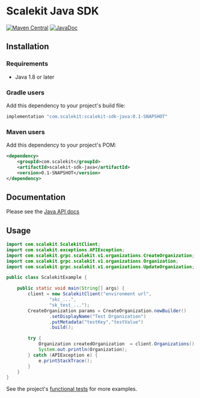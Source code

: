 # Scalekit Java SDK

[![Maven Central](https://img.shields.io/badge/maven--central-v0.1-blue)]()
[![JavaDoc](http://img.shields.io/badge/javadoc-reference-blue.svg)]()





## Installation

### Requirements
- Java 1.8 or later

### Gradle users

Add this dependency to your project's build file:

```gradle
implementation "com.scalekit:scalekit-sdk-java:0.1-SNAPSHOT"
```

### Maven users

Add this dependency to your project's POM:

```xml
<dependency>
    <groupId>com.scalekit</groupId>
    <artifactId>scalekit-sdk-java</artifactId>
    <version>0.1-SNAPSHOT</version>
</dependency>
```

## Documentation
Please see the [Java API docs][api-docs]



## Usage

```java
import com.scalekit.ScalekitClient;
import com.scalekit.exceptions.APIException;
import com.scalekit.grpc.scalekit.v1.organizations.CreateOrganization;
import com.scalekit.grpc.scalekit.v1.organizations.Organization;
import com.scalekit.grpc.scalekit.v1.organizations.UpdateOrganization;

public class ScalekitExample {

    public static void main(String[] args) {
        client = new ScalekitClient("environment url",
                "skc_...",
                "sk_test_...");
        CreateOrganization params = CreateOrganization.newBuilder()
                .setDisplayName("Test Organization")
                .putMetadata("testKey","testValue")
                .build();

        try {
            Organization createdOrganization  = client.Organizations().Create(params);
            System.out.println(Organization);
        } catch (APIException e) {
            e.printStackTrace();
        }
    }
}
```

See the project's [functional tests][functional-tests] for more examples.

[api-docs]: https://docs.scalekit.com/apis
[functional-tests]: https://github.com/scalekit-inc/scalekit-sdk-java/tree/0.1-SNAPSHOT/src/test/java

<!--
# vim: set tw=79:
-->